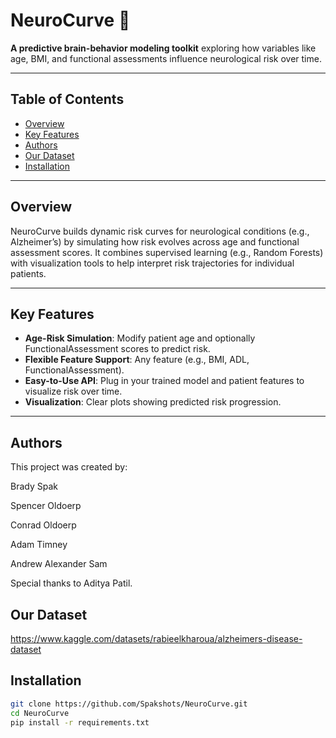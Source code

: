 # NeuroCurve 🧠

**A predictive brain-behavior modeling toolkit** exploring how variables like age, BMI, and functional assessments influence neurological risk over time.

---

## Table of Contents
- [Overview](#overview)
- [Key Features](#key-features)
- [Authors](#authors)
- [Our Dataset](#dataset)
- [Installation](#installation)

---

## Overview
NeuroCurve builds dynamic risk curves for neurological conditions (e.g., Alzheimer’s) by simulating how risk evolves across age and functional assessment scores. It combines supervised learning (e.g., Random Forests) with visualization tools to help interpret risk trajectories for individual patients.

---

## Key Features
- **Age-Risk Simulation**: Modify patient age and optionally FunctionalAssessment scores to predict risk.
- **Flexible Feature Support**: Any feature (e.g., BMI, ADL, FunctionalAssessment).
- **Easy-to-Use API**: Plug in your trained model and patient features to visualize risk over time.
- **Visualization**: Clear plots showing predicted risk progression.

---

## Authors
This project was created by:

Brady Spak

Spencer Oldoerp

Conrad Oldoerp

Adam Timney

Andrew Alexander Sam

Special thanks to Aditya Patil.

## Our Dataset
https://www.kaggle.com/datasets/rabieelkharoua/alzheimers-disease-dataset

## Installation
```bash
git clone https://github.com/Spakshots/NeuroCurve.git
cd NeuroCurve
pip install -r requirements.txt


